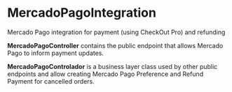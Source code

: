 # MercadoPagoIntegration
Mercado Pago integration for payment (using CheckOut Pro) and refunding

**MercadoPagoController** contains the public endpoint that allows Mercado Pago to inform payment updates.

**MercadoPagoControlador** is a business layer class used by other public endpoints and allow creating Mercado Pago Preference and Refund Payment for cancelled orders.
